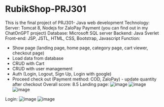 # RubikShop-PRJ301
This is the final project of PRJ301- Java web development 
Technology:
Server: Tomcat 8, Nodejs for ZaloPay Payment (you can find out in my ChatOnGPT project)
Database: Microsoft SQL server
Backend: Java Sverlet
Front-end: JSP, JSTL, HTML, CSS, Bootstrap, Javascript
Function: 
- Show page (landing page, home page, category page, cart viewer, checkout page)
- Load data from database
- CRUD with Cart
- CRUD with user management
- Auth (Login, Logout, Sign Up, Login with google)
- Proceed check out (Payment method: COD, ZaloPay) - update quantity after checkout
Overall score: 8.5
Landing page:
![image](https://github.com/LerclercDuong/RubikShop-PRJ301/assets/89032831/4bccc00e-5907-4043-936e-90f2e469c9cd)
![image](https://github.com/LerclercDuong/RubikShop-PRJ301/assets/89032831/3215c15c-46af-4fd3-a072-8538145fe6da)
![image](https://github.com/LerclercDuong/RubikShop-PRJ301/assets/89032831/1eced0e0-45fe-41d6-bb8c-5f786221d9f3)

Login:
![image](https://github.com/LerclercDuong/RubikShop-PRJ301/assets/89032831/870e5813-e7d1-4e9d-b358-69c5173dd44d)
![image](https://github.com/LerclercDuong/RubikShop-PRJ301/assets/89032831/5fa60cd3-d200-4827-a776-457d3561a10b)


